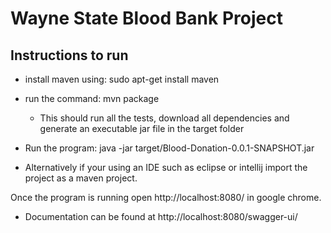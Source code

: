 # Wayne State Blood Bank Project

## Instructions to run

- install maven using: sudo apt-get install maven
- run the command: mvn package 
    - This should run all the tests, download all dependencies and generate an executable jar file in the target folder
- Run the program: java -jar target/Blood-Donation-0.0.1-SNAPSHOT.jar

- Alternatively if your using an IDE such as eclipse or intellij import the project as a maven project. 

Once the program is running open http://localhost:8080/ in google chrome. 

- Documentation can be found at http://localhost:8080/swagger-ui/
